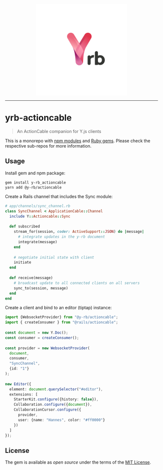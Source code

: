 <p align="center">
  <img alt="Yrb" src="./docs/assets/logo.png" width="300" />
</p>

---

# yrb-actioncable

> An ActionCable companion for Y.js clients

This is a monorepo with [npm modules](./packages) and [Ruby gems](./gems).
Please check the respective sub-repos for more information. 

## Usage

Install gem and npm package:

```
gem install y-rb_actioncable
yarn add @y-rb/actioncable
```

Create a Rails channel that includes the Sync module:

```ruby
# app/channels/sync_channel.rb
class SyncChannel < ApplicationCable::Channel
  include Y::Actioncable::Sync

  def subscribed
    stream_for(session, coder: ActiveSupport::JSON) do |message|
      # integrate updates in the y-rb document
      integrate(message)
    end

    # negotiate initial state with client
    initiate
  end

  def receive(message)
    # broadcast update to all connected clients on all servers
    sync_to(session, message)
  end
end
```

Create a client and bind to an editor (tiptap) instance:

```typescript
import {WebsocketProvider} from "@y-rb/actioncable";
import { createConsumer } from "@rails/actioncable";

const document = new Y.Doc();
const consumer = createConsumer();

const provider = new WebsocketProvider(
  document,
  consumer,
  "SyncChannel",
  {id: "1"}
);

new Editor({
  element: document.querySelector("#editor"),
  extensions: [
    StarterKit.configure({history: false}),
    Collaboration.configure({document}),
    CollaborationCursor.configure({
      provider,
      user: {name: "Hannes", color: "#ff0000"}
    })
  ]
});
```

## License

The gem is available as *open source* under the terms of the
[MIT License](https://opensource.org/licenses/MIT).
